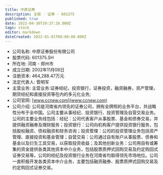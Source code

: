 ```yaml
---
title: 中原证券
description: 主板 - 证券 - 601375
published: true
date: 2022-04-30T19:37:28.000Z
tags: stock
editor: markdown
dateCreated: 2022-01-01T00:00:00.000Z
---
```


- 公司名称: 中原证券股份有限公司
- 股票代码: 601375.SH
- 所在地: 河南 - 郑州市
- 成立日期: 2002年11月08日
- 注册资本: 464,288.47万元
- 法定代表人: 菅明军
- 主营业务: 主营业务:证券经纪，投资银行，证券投资，融资融券，资产管理，期货经纪和直接投资等在内的多元化业务;
- 公司官网: [www.ccnew.com](www.ccnew.com)
- 公司介绍: 公司是河南省内领先的证券公司，拥有全牌照的业务平台，并战略性分布于全中国。公司主要从事经纪、投资银行、投资管理及自营交易业务。公司的主要业务线包括：经纪：公司代表客户从事股票、基金和债券交易，并提供融资融券及理财服务；投资银行：公司向机构客户提供投资银行服务，包括股权融资、债权融资和财务咨询；投资管理：公司的投资管理业务包括资产管理、直接投资和基金管理；自营交易：公司通过自有账户从事股票、债券和基金以及衍生工具交易，以获取投资收益；及其他创新业务：公司用自有或筹集的资金提供各类其他资本中介业务，包括股票质押式回购交易及约定购回式证券交易等。公司的经纪及投资银行业务在河南省均取得领先市场地位。公司一直积极开发各类资本中介业务，主要包括融资融券、股票质押式回购交易及约定购回式证券交易。


